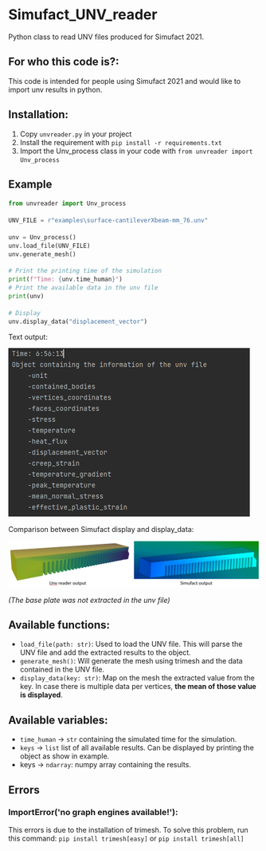 # Simufact_UNV_reader
Python class to read UNV files produced for Simufact 2021.

## For who this code is?:
This code is intended for people using Simufact 2021 and would like to import unv results in python.

## Installation:
1. Copy `unvreader.py` in your project
2. Install the requirement with `pip install -r requirements.txt`
3. Import the Unv_process class in your code with `from unvreader import Unv_process`

## Example
```python
from unvreader import Unv_process

UNV_FILE = r"examples\surface-cantileverXbeam-mm_76.unv"

unv = Unv_process()
unv.load_file(UNV_FILE)
unv.generate_mesh()

# Print the printing time of the simulation
print(f"Time: {unv.time_human}")
# Print the available data in the unv file
print(unv)

# Display
unv.display_data("displacement_vector")
```
Text output:

<img src="https://raw.githubusercontent.com/hy-son/Simufact_UNV_reader/main/imgs/output_example.PNG">

Comparison between Simufact display and display_data:

<img src="https://raw.githubusercontent.com/hy-son/Simufact_UNV_reader/main/imgs/displacement_vector_comparison_example.PNG">

*(The base plate was not extracted in the unv file)*
## Available functions:
- `load_file(path: str)`: Used to load the UNV file. This will parse the UNV file and add the extracted results to the object.
- `generate_mesh()`: Will generate the mesh using trimesh and the data contained in the UNV file.
- `display_data(key: str)`: Map on the mesh the extracted value from the key. In case there is multiple data per vertices, **the mean of those value is displayed**.

## Available variables:
- `time_human` -> `str` containing the simulated time for the simulation.
- `keys` -> `list` list of all available results. Can be displayed by printing the object as show in example. 
- keys -> `ndarray`:  numpy array containing the results.

## Errors
### ImportError('no graph engines available!'):
This errors is due to the installation of trimesh.
To solve this problem, run this command:
`pip install trimesh[easy]` or `pip install trimesh[all]`